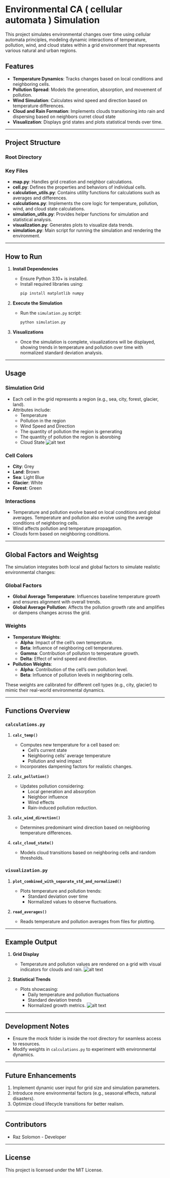 # Environmental CA ( cellular automata ) Simulation 

This project simulates environmental changes over time using cellular automata principles, modeling dynamic interactions of temperature, pollution, wind, and cloud states within a grid environment that represents various natural and urban regions.

## Features
- **Temperature Dynamics**: Tracks changes based on local conditions and neighboring cells.
- **Pollution Spread**: Models the generation, absorption, and movement of pollution.
- **Wind Simulation**: Calculates wind speed and direction based on temperature differences.
- **Cloud and Rain Formation**: Implements clouds transitioning into rain and dispersing based on neighbors curret cloud state
- **Visualization**: Displays grid states and plots statistical trends over time.

---

## Project Structure

### Root Directory

### Key Files
- **map.py**: Handles grid creation and neighbor calculations.
- **cell.py**: Defines the properties and behaviors of individual cells.
- **calculation_utils.py**: Contains utility functions for calculations such as averages and differences.
- **calculations.py**: Implements the core logic for temperature, pollution, wind, and cloud state calculations.
- **simulation_utils.py**: Provides helper functions for simulation and statistical analysis.
- **visualization.py**: Generates plots to visualize data trends.
- **simulation.py**: Main script for running the simulation and rendering the environment.

---

## How to Run

1. **Install Dependencies**
   - Ensure Python 3.10+ is installed.
   - Install required libraries using:
     ```bash
     pip install matplotlib numpy
     ```

2. **Execute the Simulation**
   - Run the `simulation.py` script:
     ```bash
     python simulation.py
     ```

3. **Visualizations**
   - Once the simulation is complete, visualizations will be displayed, showing trends in temperature and pollution over time with normalized standard deviation analysis.

---

## Usage

### Simulation Grid
- Each cell in the grid represents a region (e.g., sea, city, forest, glacier, land).
- Attributes include:
  - Temperature
  - Pollution in the region
  - Wind Speed and Direction
  - The quantity of pollution the region is generating
  - The quantity of pollution the region is absrobing
  - Cloud State
![alt text](<mocks/attributes.png>)

### Cell Colors

- **City**: Grey
- **Land**: Brown
- **Sea**: Light Blue
- **Glacier**: White
- **Forest**: Green

### Interactions
- Temperature and pollution evolve based on local conditions and global averages. Temperature and pollution also evolve using the average conditions of neighboring cells.
- Wind affects pollution and temperature propagation.
- Clouds form based on neighboring conditions.

---
## Global Factors and Weightsg

The simulation integrates both local and global factors to simulate realistic environmental changes:

### Global Factors

- **Global Average Temperature**: Influences baseline temperature growth and ensures alignment with overall trends.
- **Global Average Pollution**: Affects the pollution growth rate and amplifies or dampens changes across the grid.

### Weights

- **Temperature Weights**:
  - **Alpha**: Impact of the cell’s own temperature.
  - **Beta**: Influence of neighboring cell temperatures.
  - **Gamma**: Contribution of pollution to temperature growth.
  - **Delta**: Effect of wind speed and direction.
- **Pollution Weights**:
  - **Alpha**: Contribution of the cell’s own pollution level.
  - **Beta**: Influence of pollution levels in neighboring cells.

These weights are calibrated for different cell types (e.g., city, glacier) to mimic their real-world environmental dynamics.

---
## Functions Overview

### `calculations.py`
1. **`calc_temp()`**
   - Computes new temperature for a cell based on:
     - Cell’s current state
     - Neighboring cells’ average temperature
     - Pollution and wind impact
   - Incorporates dampening factors for realistic changes.

2. **`calc_pollution()`**
   - Updates pollution considering:
     - Local generation and absorption
     - Neighbor influence
     - Wind effects
     - Rain-induced pollution reduction.

3. **`calc_wind_direction()`**
   - Determines predominant wind direction based on neighboring temperature differences.

4. **`calc_cloud_state()`**
   - Models cloud transitions based on neighboring cells and random thresholds.

### `visualization.py`
1. **`plot_combined_with_separate_std_and_normalized()`**
   - Plots temperature and pollution trends:
     - Standard deviation over time
     - Normalized values to observe fluctuations.

2. **`read_averages()`**
   - Reads temperature and pollution averages from files for plotting.

---

## Example Output

1. **Grid Display**
   - Temperature and pollution values are rendered on a grid with visual indicators for clouds and rain.
![alt text](<mocks/grid_map_during_running.jpg>) 

2. **Statistical Trends**
   - Plots showcasing:
     - Daily temperature and pollution fluctuations
     - Standard deviation trends
     - Normalized growth metrics.
![alt text](<mocks/statisticals.png>)
---

## Development Notes
- Ensure the mock folder is inside the root directory for seamless access to resources.
- Modify weights in `calculations.py` to experiment with environmental dynamics.

---

## Future Enhancements
1. Implement dynamic user input for grid size and simulation parameters.
2. Introduce more environmental factors (e.g., seasonal effects, natural disasters).
3. Optimize cloud lifecycle transitions for better realism.

---

## Contributors
- Raz Solomon - Developer

---

## License
This project is licensed under the MIT License.
